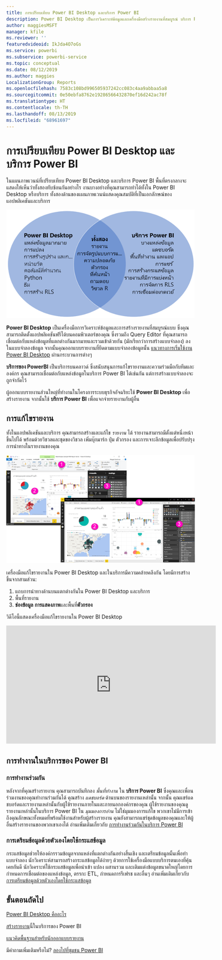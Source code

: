 ```yaml
---
title: การเปรียบเทียบ Power BI Desktop และบริการ Power BI
description: Power BI Desktop เป็นการวิเคราะห์ข้อมูลและเครื่องมือสร้างรายงานที่สมบูรณ์ บริการ Power BI เป็นบริการออนไลน์บนคลาวด์สำหรับการแก้ไขรายงานและความร่วมมือกับทีมและองค์กร
author: maggiesMSFT
manager: kfile
ms.reviewer: ''
featuredvideoid: IkJda4O7oGs
ms.service: powerbi
ms.subservice: powerbi-service
ms.topic: conceptual
ms.date: 08/12/2019
ms.author: maggies
LocalizationGroup: Reports
ms.openlocfilehash: 7583c108bd996505937242cc083c4aa9abbaa5a8
ms.sourcegitcommit: 0e50ebfa8762e19286566432870ef16d242ac78f
ms.translationtype: HT
ms.contentlocale: th-TH
ms.lasthandoff: 08/13/2019
ms.locfileid: "68961697"
---
```

# <a name="comparing-power-bi-desktop-and-the-power-bi-service"></a>การเปรียบเทียบ Power BI Desktop และบริการ Power BI

ในแผนภาพเวนน์ที่เปรียบเทียบ Power BI Desktop และบริการ Power BI พื้นที่ตรงกลางจะแสดงให้เห็นว่าทั้งสองทับซ้อนกันอย่างไร งานบางอย่างที่คุณสามารถทำได้ทั้งใน Power BI Desktop หรือบริการ ทั้งสองด้านของแผนภาพเวนน์แสดงคุณสมบัติที่เป็นเอกลักษณ์ของแอปพลิเคชันและบริการ  

![แผนภาพเวนน์ของ Power BI Desktop และบริการ](media/service-service-vs-desktop/power-bi-venn-desktop-service.png)

**Power BI Desktop** เป็นเครื่องมือการวิเคราะห์ข้อมูลและการสร้างรายงานที่สมบูรณ์แบบ ซึ่งคุณสามารถติดตั้งแอปพลิเคชันฟรีได้บนคอมพิวเตอร์ของคุณ ซึ่งรวมถึง Query Editor ที่คุณสามารถเชื่อมต่อกับแหล่งข้อมูลที่แตกต่างกันมากมายและรวมเข้าด้วยกัน (มักเรียกว่าการสร้างแบบจำลอง) ลงในแบบจำลองข้อมูล จากนั้นคุณออกแบบรายงานที่ยึดตามแบบจำลองข้อมูลนั้น [แนวทางการเริ่มใช้งาน Power BI Desktop](desktop-getting-started.md) ผ่านกระบวนการต่างๆ

**บริการของ PowerBI** เป็นบริการบนคลาวด์ ซึ่งสนับสนุนการแก้ไขรายงานและความร่วมมือกับทีมและองค์กร คุณสามารถเชื่อมต่อกับแหล่งข้อมูลในบริการ Power BI ได้เช่นกัน แต่การสร้างแบบจำลองจะถูกจำกัดไว้ 

ผู้ออกแบบรายงานส่วนใหญ่ที่ทำงานในโครงการระบบธุรกิจอัจฉริยะใช้ **Power BI Desktop** เพื่อสร้างรายงาน จากนั้นใช้ **บริการ Power BI** เพื่อแจกจ่ายรายงานกับผู้อื่น

## <a name="report-editing"></a>การแก้ไขรายงาน

ทั้งในแอปพลิเคชันและบริการ คุณสามารถสร้างและแก้ไข *รายงาน* ได้ รายงานสามารถมีตั้งแต่หนึ่งหน้าขึ้นไปได้ พร้อมด้วยวิชวลและชุดของวิชวล เพิ่มบุ๊กมาร์ก ปุ่ม ตัวกรอง และการเจาะลึกข้อมูลเพื่อปรับปรุงการนำทางในรายงานของคุณ

![การแก้ไขรายงานใน Power BI Desktop หรือในบริการ](media/service-service-vs-desktop/power-bi-editing-desktop-service.png)

เครื่องมือแก้ไขรายงานใน Power BI Desktop และในบริการมีความคล้ายคลึงกัน โดยมีการสร้างขึ้นจากสามส่วน:  

1. แถบการนำทางด้านบนแตกต่างกันใน Power BI Desktop และบริการ    
2. พื้นที่รายงาน     
3. **ช่องข้อมูล** **การแสดงภาพ**และพื้นที่**ตัวกรอง**

วิดีโอนี้แสดงเครื่องมือแก้ไขรายงานใน Power BI Desktop 

<iframe width="560" height="315" src="https://www.youtube.com/embed/IkJda4O7oGs" frameborder="0" allowfullscreen></iframe>

## <a name="working-in-the-power-bi-service"></a>การทำงานในบริการของ Power BI

### <a name="collaborating"></a>การทำงานร่วมกัน


หลังจากที่คุณสร้างรายงาน คุณสามารถบันทึกลง *พื้นที่ทำงาน* ใน **บริการ Power BI** ซึ่งคุณและเพื่อนร่วมงานของคุณทำงานร่วมกันได้ คุณสร้าง *แดชบอร์ด* ด้านบนของรายงานเหล่านั้น จากนั้น คุณแชร์แดชบอร์ดและรายงานเหล่านั้นกับผู้ใช้รายงานภายในและภายนอกองค์กรของคุณ ผู้ใช้รายงานของคุณดูรายงานเหล่านั้นในบริการ Power BI ใน *มุมมองการอ่าน* ไม่ใช่มุมมองการแก้ไข พวกเขาไม่มีการเข้าถึงคุณลักษณะทั้งหมดที่พร้อมใช้งานสำหรับผู้สร้างรายงาน  คุณยังสามารถแชร์ชุดข้อมูลของคุณและให้ผู้อื่นสร้างรายงานของพวกเขาเองได้ อ่านเพิ่มเติมเกี่ยวกับ [การทำงานร่วมกันในบริการ Power BI](service-new-workspaces.md)

### <a name="self-service-data-prep-with-dataflows"></a>การเตรียมข้อมูลด้วยตัวเองโดยใช้กระแสข้อมูล

กระแสข้อมูลช่วยให้องค์กรรวมข้อมูลจากแหล่งที่แตกต่างกันอย่างสิ้นเชิง และเตรียมข้อมูลนั้นเพื่อทำแบบจำลอง นักวิเคราะห์สามารถสร้างกระแสข้อมูลได้ง่ายๆ ด้วยการใช้เครื่องมือแบบบริการตนเองที่คุ้นเคยกันดี นักวิเคราะห์ใช้กระแสข้อมูลเพื่อนำเข้า แปลง ผสานรวม และเติมแต่งข้อมูลขนาดใหญ่โดยการกำหนดการเชื่อมต่อของแหล่งข้อมูล, ตรรกะ ETL, กำหนดการรีเฟรช และอื่นๆ อ่านเพิ่มเติมเกี่ยวกับ [การเตรียมข้อมูลด้วยตัวเองโดยใช้กระแสข้อมูล](service-dataflows-overview.md)

## <a name="next-steps"></a>ขั้นตอนถัดไป

[Power BI Desktop คืออะไร](desktop-what-is-desktop.md)

[สร้างรายงาน](service-report-create-new.md)นี้ในบริการของ Power BI

[แนวคิดพื้นฐานสำหรับนักออกแบบรายงาน](service-basic-concepts.md)

มีคำถามเพิ่มเติมหรือไม่? [ลองไปที่ชุมชน Power BI](http://community.powerbi.com/)

